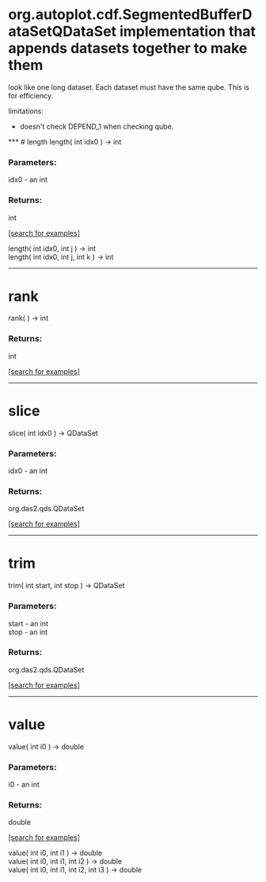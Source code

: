 # org.autoplot.cdf.SegmentedBufferDataSetQDataSet implementation that appends datasets together to make them
 look like one long dataset.
 Each dataset must have the same qube.  This is for efficiency.

 limitations:<ul>
  <li> doesn't check DEPEND_1 when checking qube.
 </ul>
***
<a name="length"></a>
# length
length( int idx0 ) &rarr; int



### Parameters:
idx0 - an int

### Returns:
int


<a href="https://github.com/autoplot/dev/search?q=length&unscoped_q=length">[search for examples]</a>

length( int idx0, int j ) &rarr; int<br>
length( int idx0, int j, int k ) &rarr; int<br>
***
<a name="rank"></a>
# rank
rank(  ) &rarr; int



### Returns:
int


<a href="https://github.com/autoplot/dev/search?q=rank&unscoped_q=rank">[search for examples]</a>

***
<a name="slice"></a>
# slice
slice( int idx0 ) &rarr; QDataSet



### Parameters:
idx0 - an int

### Returns:
org.das2.qds.QDataSet


<a href="https://github.com/autoplot/dev/search?q=slice&unscoped_q=slice">[search for examples]</a>

***
<a name="trim"></a>
# trim
trim( int start, int stop ) &rarr; QDataSet



### Parameters:
start - an int
<br>stop - an int

### Returns:
org.das2.qds.QDataSet


<a href="https://github.com/autoplot/dev/search?q=trim&unscoped_q=trim">[search for examples]</a>

***
<a name="value"></a>
# value
value( int i0 ) &rarr; double



### Parameters:
i0 - an int

### Returns:
double


<a href="https://github.com/autoplot/dev/search?q=value&unscoped_q=value">[search for examples]</a>

value( int i0, int i1 ) &rarr; double<br>
value( int i0, int i1, int i2 ) &rarr; double<br>
value( int i0, int i1, int i2, int i3 ) &rarr; double<br>
